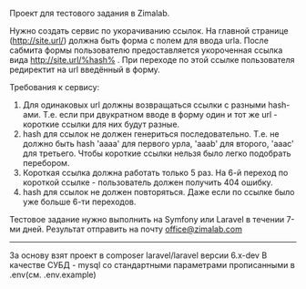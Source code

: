 Проект для тестового задания в Zimalab.

Нужно создать сервис по укорачиванию ссылок.
На главной странице (http://site.url/) должна быть форма с полем для ввода urlа.
После сабмита формы пользователю предоставляется укороченная ссылка вида http://site.url/%hash% .
При переходе по этой ссылке пользователя редиректит на url введённый в форму.

Требования к сервису:
1) Для одинаковых url должны возвращаться ссылки с разными hash-ами. Т.е. если при двукратном вводе в форму один и тот же url - короткие ссылки для них будут разные.
2) hash для ссылок не должен генериться последовательно. Т.е. не должно быть hash 'aaaa' для первого урла, 'aaab' для второго, 'aaac' для третьего. Чтобы короткие ссылки нельзя было легко подобрать перебором.
3) Короткая ссылка должна работать только 5 раз. На 6-й переход по короткой ссылке - пользователь должен получить 404 ошибку.
4) hash для ссылок не должен повторяться. Даже если по ссылке было уже больше 6-ти переходов.

Тестовое задание нужно выполнить на Symfony или Laravel в течении 7-ми дней. Результат отправить на почту office@zimalab.com

-----------------------

За основу взят проект в composer laravel/laravel версии 6.x-dev 
В качестве СУБД - mysql со стандартными параметрами прописанными в .env(см. .env.example)
